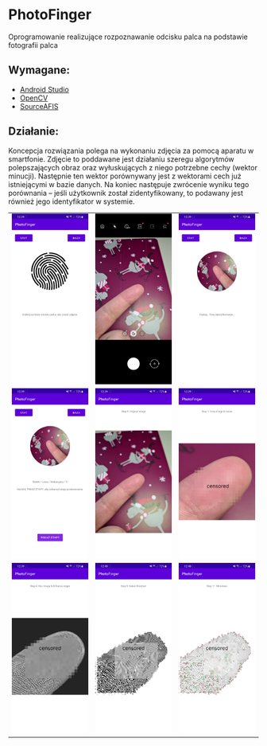 # PhotoFinger

Oprogramowanie realizujące rozpoznawanie odcisku palca na podstawie fotografii palca

Wymagane:
-----

* [Android Studio](https://developer.android.com/studio)
* [OpenCV](https://github.com/opencv/opencv)
* [SourceAFIS](https://github.com/robertvazan/sourceafis-java)

Działanie:
---

Koncepcja rozwiązania polega na wykonaniu zdjęcia za pomocą aparatu w smartfonie. Zdjęcie to poddawane jest działaniu szeregu algorytmów polepszających obraz oraz wyłuskujących z niego potrzebne cechy (wektor minucji). Następnie ten wektor porównywany jest z wektorami cech już istniejącymi w bazie danych. Na koniec następuje zwrócenie wyniku tego porównania – jeśli użytkownik został zidentyfikowany, to podawany jest również jego identyfikator w systemie.


| | | |
|:-------------------------:|:-------------------------:|:-------------------------:|
|<img src="images/1.jpg" width="200">|<img src="images/2.jpg" width="200">|<img src="images/3.jpg" width="200">|
|<img src="images/4.jpg" width="200">|<img src="images/5.jpg" width="200">|<img src="images/6.jpg" width="200">|
|<img src="images/7.jpg" width="200">|<img src="images/8.jpg" width="200">|<img src="images/9.jpg" width="200">|
